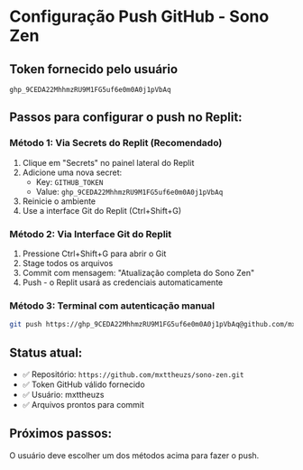 # Configuração Push GitHub - Sono Zen

## Token fornecido pelo usuário
`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`

## Passos para configurar o push no Replit:

### Método 1: Via Secrets do Replit (Recomendado)
1. Clique em "Secrets" no painel lateral do Replit
2. Adicione uma nova secret:
   - Key: `GITHUB_TOKEN`
   - Value: `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`
3. Reinicie o ambiente
4. Use a interface Git do Replit (Ctrl+Shift+G)

### Método 2: Via Interface Git do Replit
1. Pressione Ctrl+Shift+G para abrir o Git
2. Stage todos os arquivos
3. Commit com mensagem: "Atualização completa do Sono Zen"
4. Push - o Replit usará as credenciais automaticamente

### Método 3: Terminal com autenticação manual
```bash
git push https://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@github.com/mxttheuzs/sono-zen.git main
```

## Status atual:
- ✅ Repositório: `https://github.com/mxttheuzs/sono-zen.git`
- ✅ Token GitHub válido fornecido
- ✅ Usuário: mxttheuzs
- ✅ Arquivos prontos para commit

## Próximos passos:
O usuário deve escolher um dos métodos acima para fazer o push.
